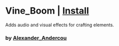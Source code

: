 # Vine_Boom | [Install](https://raw.githubusercontent.com/InfiniteCraftCommunity/userscripts/master/userscripts/24sandualexandru/Vine_Boom/index.user.js)
Adds audio and visual effects for crafting elements.
### by [Alexander_Andercou](https://github.com/24sanduAlexandru)
